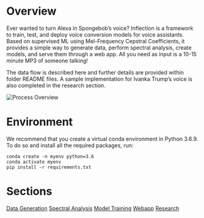# Overview

Ever wanted to turn Alexa in Spongebob’s voice? Inflection is a framework to train, test, and deploy voice conversion models for voice assistants. Based on supervised ML using Mel-Frequency Cepstral Coefficients, it provides a simple way to generate data, perform spectral analysis, create models, and serve them through a web app. All you need as input is a 10-15 minute MP3 of someone talking!

The data flow is described here and further details are provided within folder README files. A sample implementation for Ivanka Trump’s voice is also completed in the research section.

![Process Overview](https://github.com/mraheja/inflection/blob/main/ProcessOverview.png)

# Environment 

We recommend that you create a virtual conda environment in Python 3.6.9. To do so and install all the required packages, run: 

```
conda create -n myenv python=3.6
conda activate myenv
pip install -r requirements.txt
```

# Sections

[Data Generation](https://github.com/mraheja/inflection/tree/main/data_generation)
[Spectral Analysis](https://github.com/mraheja/inflection/tree/main/spectral_analysis)
[Model Training](https://github.com/mraheja/inflection/tree/main/model_training)
[Webapp](https://github.com/mraheja/inflection/tree/main/webapp)
[Research](https://github.com/mraheja/inflection/tree/main/research)

